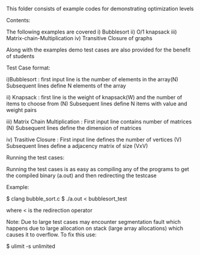 This folder consists of example codes for demonstrating optimization levels

Contents:

The following examples are covered 
 i) Bubblesort
 ii) O/1 knapsack
 iii) Matrix-chain-Multiplication 
 iv) Transitive Closure of graphs

Along with the examples demo test cases are also provided for the benefit of students 

Test Case format:

i)Bubblesort : first input line is the number of elements in the array(N)
	       Subsequent lines define N elements of the array

ii) Knapsack : first line is the weight of knapsack(W) and the number of items to choose from (N)
               Subsequent lines define N items with value and weight pairs

iii) Matrix Chain Multiplication : First input line contains number of matrices (N) 
				   Subsequent lines define the dimension of matrices

iv) Trasitive Closure : First input line defines the number of vertices (V)
		        Subsequent lines define a adjacency matrix of size (VxV) 

Running the test cases:

Running the test cases is as easy as compiling any of the programs to get the compiled binary (a.out) and then redirecting the testcase

Example: 

$ clang bubble_sort.c
$ ./a.out < bubblesort_test

where < is the redirection operator

Note: Due to large test cases may encounter segmentation fault which happens due to large allocation on stack (large array allocations) which causes it to overflow.
To fix this use:

$ ulimit -s unlimited  



